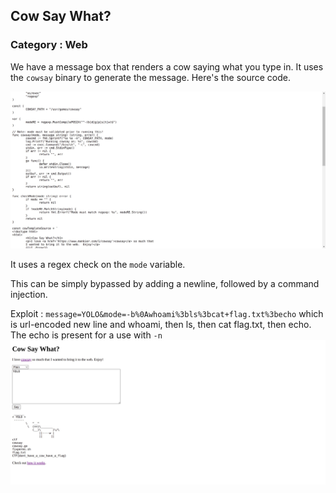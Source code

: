 ## Cow Say What?
### Category : Web

We have a message box that renders a cow saying what you type in.
It uses the `cowsay` binary to generate the message. Here's the source code.

![](1.jpeg)

It uses a regex check on the `mode` variable.

This can be simply bypassed by adding a newline, followed by a command injection.

Exploit : `message=YOLO&mode=-b%0Awhoami%3bls%3bcat+flag.txt%3becho` which is url-encoded new line and whoami, then ls, then cat flag.txt, then echo. The echo is present for a use with `-n`
![](2.jpeg)